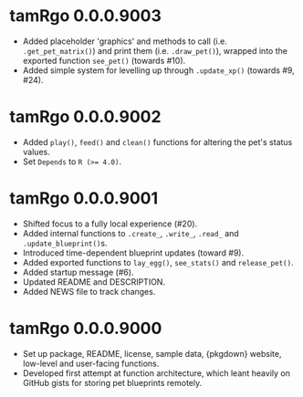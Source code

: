 # tamRgo 0.0.0.9003

* Added placeholder 'graphics' and methods to call (i.e. `.get_pet_matrix()`) and print them (i.e. `.draw_pet()`), wrapped into the exported function `see_pet()` (towards #10).
* Added simple system for levelling up through `.update_xp()` (towards #9, #24).

# tamRgo 0.0.0.9002

* Added `play()`, `feed()` and `clean()` functions for altering the pet's status values.
* Set `Depends` to `R (>= 4.0)`.

# tamRgo 0.0.0.9001

* Shifted focus to a fully local experience (#20).
* Added internal functions to `.create_`, `.write_`, `.read_` and `.update_blueprint()`s.
* Introduced time-dependent blueprint updates (toward #9).
* Added exported functions to `lay_egg()`, `see_stats()` and `release_pet()`.
* Added startup message (#6).
* Updated README and DESCRIPTION.
* Added NEWS file to track changes.

# tamRgo 0.0.0.9000

* Set up package, README, license, sample data, {pkgdown} website, low-level and user-facing functions.
* Developed first attempt at function architecture, which leant heavily on GitHub gists for storing pet blueprints remotely.

